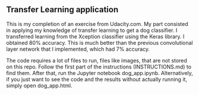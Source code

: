 ## Transfer Learning application

This is my completion of an exercise from Udacity.com.
My part consisted in applying my knowledge of transfer learning to get a dog classifier.
I transferred learning from the Xception classifier using the Keras library.
I obtained 80% accuracy.
This is much better than the previous convolutional layer network that I implemented, which had 7% accuracy.

 
The code requires a lot of files to run, files like images, that are not stored on this repo.
Follow the first part of the instructions (INSTRUCTIONS.md) to find them. After that, run the Jupyter notebook dog_app.ipynb.
Alternatively, if you just want to see the code and the results without actually running it, simply open dog_app.html.  
